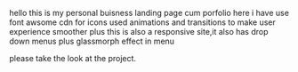 hello this is my personal buisness landing page cum porfolio here i have use font awsome cdn for icons used animations and transitions to make user experience smoother plus this is also  a responsive site,it also has drop down menus plus glassmorph effect in menu

please take the look at the project.
